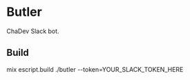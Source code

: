 Butler
======

ChaDev Slack bot.

## Build

mix escript.build
./butler --token=YOUR_SLACK_TOKEN_HERE
